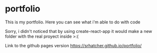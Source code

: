 # portfolio
This is my portfolio. Here you can see what i'm able to do with code

Sorry, i didn't noticed that by using create-react-app it would make a new folder with the real proyect inside >:(

Link to the github pages version
https://srhatcher.github.io/portfolio/
